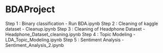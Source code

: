 # BDAProject
Step 1 : Binary classification - Run BDA.ipynb
Step 2 : Cleaning of kaggle dataset - Cleanup.ipynb
Step 3 : Cleaning of Headphone Dataset - Headphone_Dataset_cleaning.ipynb
Step 4 : Topic Modeling - LDA_Topic_Modeling.ipynb
Step 5 : Sentiment Analysis - Sentiment_Analysis_2.ipynb
